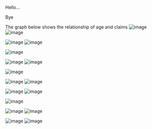 Hello...

Bye

The graph below shows the relationship of age and claims
![image](https://user-images.githubusercontent.com/110726644/184404710-c278acc6-4c80-411b-91f4-b43de41bd549.png)
![image](https://user-images.githubusercontent.com/110726644/184406768-a21624ef-9f88-46f1-b2ec-4220d29b7de6.png)

![image](https://user-images.githubusercontent.com/110726644/184404806-e364d722-2b1a-443b-a99e-e4e38cfbbe3e.png)
![image](https://user-images.githubusercontent.com/110726644/184407045-0e2c4096-f0c7-4329-8c97-51e777097a5b.png)

![image](https://user-images.githubusercontent.com/110726644/184404905-e0316452-ac62-4307-b11d-2a5efeb3b799.png)

![image](https://user-images.githubusercontent.com/110726644/184404954-e3efae20-068e-4b1f-b9d2-e729582cd730.png)
![image](https://user-images.githubusercontent.com/110726644/184408182-e832de26-583c-4c0e-98ab-4c5a0af12776.png)

![image](https://user-images.githubusercontent.com/110726644/184405006-c92db912-ae7c-429a-8592-2dff89f6db5b.png)

![image](https://user-images.githubusercontent.com/110726644/184405034-f1edd376-f93f-41df-a831-f4b7c8f7990d.png)
![image](https://user-images.githubusercontent.com/110726644/184407933-be1be7ea-ecaa-4960-9fff-f9590d19c686.png)

![image](https://user-images.githubusercontent.com/110726644/184405084-4c6367ed-8c35-4560-8ab8-7fb2a83e9df9.png)
![image](https://user-images.githubusercontent.com/110726644/184408275-ae82e829-611c-4afa-bd1e-51f977c0f740.png)

![image](https://user-images.githubusercontent.com/110726644/184405117-981f15ff-43c3-4dfd-976c-d8259daf5275.png)

![image](https://user-images.githubusercontent.com/110726644/184405164-55b10395-2ade-40f7-b47e-775d8ff17f39.png)
![image](https://user-images.githubusercontent.com/110726644/184408747-897cdeb2-d6d9-4ec9-97ec-4cac676881a3.png)

![image](https://user-images.githubusercontent.com/110726644/184405200-a112cacb-99d7-42b7-aff0-de86bc927f19.png)
![image](https://user-images.githubusercontent.com/110726644/184408654-5f5140a8-2e44-4751-8ff3-6945059582d3.png)
